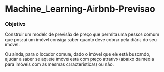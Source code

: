 # Machine_Learning-Airbnb-Previsao
 
### Objetivo

Construir um modelo de previsão de preço que permita uma pessoa comum que possui um imóvel consiga saber quanto deve cobrar pela diária do seu imóvel.

Ou ainda, para o locador comum, dado o imóvel que ele está buscando, ajudar a saber se aquele imóvel está com preço atrativo (abaixo da média para imóveis com as mesmas características) ou não.